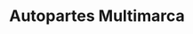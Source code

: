 ---
title: "Autopartes Multimarca"
url: /caracas/autopartes-multimarca/
shop: piezas de automóviles
---